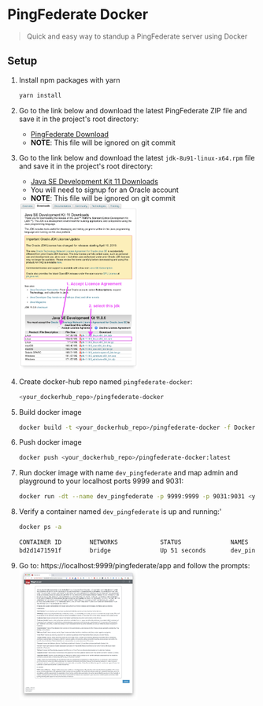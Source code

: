 # PingFederate Docker
> Quick and easy way to standup a PingFederate server using Docker 

## Setup

1. Install npm packages with yarn
    ```bash
    yarn install
    ```

1. Go to the link below and download the latest PingFederate ZIP file and save it in the project's root directory:
    - [PingFederate Download](https://www.pingidentity.com/en/resources/downloads/pingfederate/other.html)
    - **NOTE**: This file will be ignored on git commit

1. Go to the link below and download the latest `jdk-8u91-linux-x64.rpm` file and save it in the project's root directory:
    - [Java SE Development Kit 11 Downloads](https://www.oracle.com/technetwork/java/javase/downloads/jdk11-downloads-5066655.html)
    - You will need to signup for an Oracle account 
    - **NOTE**: This file will be ignored on git commit
    <img src="./docs/assets/img/java-sdk.png" width="50%" />


1. Create docker-hub repo named `pingfederate-docker`:
    ```bash
    <your_dockerhub_repo>/pingfederate-docker
    ```

1. Build docker image
    ```bash
    docker build -t <your_dockerhub_repo>/pingfederate-docker -f Dockerfile.release .
    ```

1. Push docker image
    ```bash
    docker push <your_dockerhub_repo>/pingfederate-docker:latest
    ```

1. Run docker image with name `dev_pingfederate` and map admin and playground to your localhost ports 9999 and 9031:
    ```bash
    docker run -dt --name dev_pingfederate -p 9999:9999 -p 9031:9031 <your_dockerhub_repo>/pingfederate-docker bash
    ```

1. Verify a container named `dev_pingfederate` is up and running:'
    ```bash
    docker ps -a
    ```

    ```bash
    CONTAINER ID        NETWORKS            STATUS              NAMES               PORTS
    bd2d1471591f        bridge              Up 51 seconds       dev_pingfederate    0.0.0.0:9031->9031/tcp, 0.0.0.0:9999->9999/tcp
    ```

1. Go to: https://localhost:9999/pingfederate/app and follow the prompts:
    <img src="./docs/assets/img/ping-admin.png" width="50%" />
